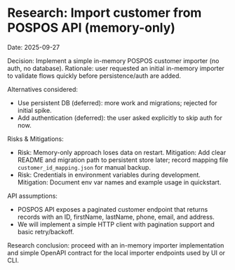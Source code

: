 # Research: Import customer from POSPOS API (memory-only)

Date: 2025-09-27

Decision: Implement a simple in-memory POSPOS customer importer (no auth, no database). Rationale: user requested an initial in-memory importer to validate flows quickly before persistence/auth are added.

Alternatives considered:
- Use persistent DB (deferred): more work and migrations; rejected for initial spike.
- Add authentication (deferred): the user asked explicitly to skip auth for now.

Risks & Mitigations:
- Risk: Memory-only approach loses data on restart. Mitigation: Add clear README and migration path to persistent store later; record mapping file `customer_id_mapping.json` for manual backup.
- Risk: Credentials in environment variables during development. Mitigation: Document env var names and example usage in quickstart.

API assumptions:
- POSPOS API exposes a paginated customer endpoint that returns records with an ID, firstName, lastName, phone, email, and address.
- We will implement a simple HTTP client with pagination support and basic retry/backoff.

Research conclusion: proceed with an in-memory importer implementation and simple OpenAPI contract for the local importer endpoints used by UI or CLI.

